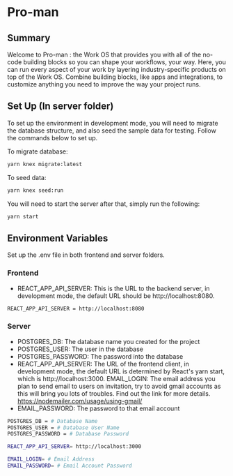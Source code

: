 # Pro-man

## Summary

Welcome to Pro-man : the Work OS that provides you with all of the no-code building blocks so you can shape your workflows, your way. Here, you can run every aspect of your work by layering industry-specific products on top of the Work OS. Combine building blocks, like apps and integrations, to customize anything you need to improve the way your project runs.

## Set Up (In server folder)

To set up the environment in development mode, you will need to migrate the database structure, and also seed the sample data for testing. Follow the commands below to set up.

To migrate database:
```bash
yarn knex migrate:latest
```

To seed data:
```bash
yarn knex seed:run
```

You will need to start the server after that, simply run the following:
```bash
yarn start
```

## Environment Variables
Set up the .env file in both frontend and server folders.
### Frontend
- REACT_APP_API_SERVER: This is the URL to the backend server, in development mode, the default URL should be http://localhost:8080.
```bash
REACT_APP_API_SERVER = http://localhost:8080
```

### Server
- POSTGRES_DB: The database name you created for the project
- POSTGRES_USER: The user in the database
- POSTGRES_PASSWORD: The password into the database
- REACT_APP_API_SERVER: The URL of the frontend client, in development mode, the default URL is determined by React's yarn start, which is http://localhost:3000.
EMAIL_LOGIN: The email address you plan to send email to users on invitation, try to avoid gmail accounts as this will bring you lots of troubles. Find out the link for more details. <https://nodemailer.com/usage/using-gmail/>
- EMAIL_PASSWORD: The password to that email account

```bash
POSTGRES_DB = # Database Name
POSTGRES_USER = # Database User Name
POSTGRES_PASSWORD = # Database Password

REACT_APP_API_SERVER= http://localhost:3000

EMAIL_LOGIN= # Email Address
EMAIL_PASSWORD= # Email Account Password
```